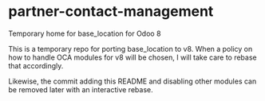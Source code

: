partner-contact-management
==========================

Temporary home for base_location for Odoo 8

This is a temporary repo for porting base_location to v8. When a policy on
how to handle OCA modules for v8 will be chosen, I will take care to rebase
that accordingly.

Likewise, the commit adding this README and disabling other modules can be
removed later with an interactive rebase.
